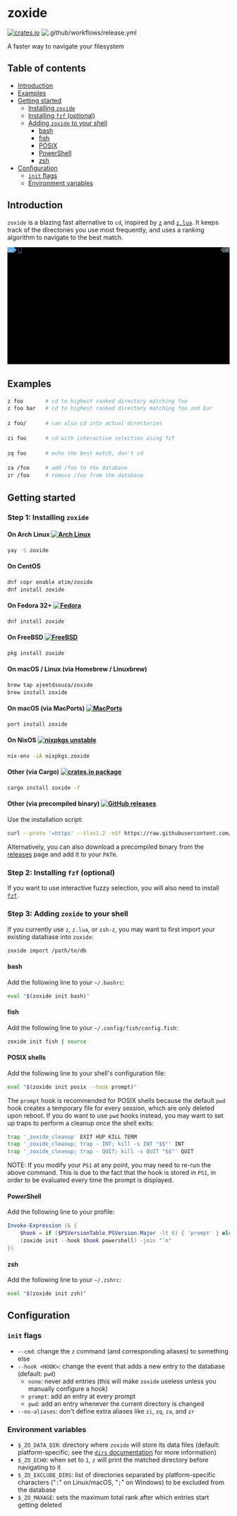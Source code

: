 # zoxide

[![crates.io](https://img.shields.io/crates/v/zoxide)](https://crates.io/crates/zoxide)
![.github/workflows/release.yml](https://github.com/ajeetdsouza/zoxide/workflows/.github/workflows/release.yml/badge.svg)

A faster way to navigate your filesystem

## Table of contents

- [Introduction](#introduction)
- [Examples](#examples)
- [Getting started](#getting-started)
  - [Installing `zoxide`](#step-1-installing-zoxide)
  - [Installing `fzf` (optional)](#step-2-installing-fzf-optional)
  - [Adding `zoxide` to your shell](#step-3-adding-zoxide-to-your-shell)
    - [bash](#bash)
    - [fish](#fish)
    - [POSIX](#posix-shells)
    - [PowerShell](#powershell)
    - [zsh](#zsh)
- [Configuration](#configuration)
  - [`init` flags](#init-flags)
  - [Environment variables](#environment-variables)

## Introduction

`zoxide` is a blazing fast alternative to `cd`, inspired by
[`z`](https://github.com/rupa/z) and [`z.lua`](https://github.com/skywind3000/z.lua).
It keeps track of the directories you use most frequently, and uses a ranking algorithm
to navigate to the best match.

![demo](./demo.gif)

## Examples

```sh
z foo       # cd to highest ranked directory matching foo
z foo bar   # cd to highest ranked directory matching foo and bar

z foo/      # can also cd into actual directories

zi foo      # cd with interactive selection using fzf

zq foo      # echo the best match, don't cd

za /foo     # add /foo to the database
zr /foo     # remove /foo from the database
```

## Getting started

### Step 1: Installing `zoxide`

#### On Arch Linux [![Arch Linux](https://repology.org/badge/version-for-repo/aur/zoxide.svg?header=aur)](https://aur.archlinux.org/packages/zoxide)

```sh
yay -S zoxide
```

#### On CentOS

```sh
dnf copr enable atim/zoxide
dnf install zoxide
```

#### On Fedora 32+ [![Fedora](https://repology.org/badge/version-for-repo/fedora_rawhide/zoxide.svg?header=fedora)](https://src.fedoraproject.org/rpms/rust-zoxide)

```sh
dnf install zoxide
```

#### On FreeBSD [![FreeBSD](https://repology.org/badge/version-for-repo/freebsd/zoxide.svg?header=freebsd)](https://www.freshports.org/sysutils/zoxide/)

```sh
pkg install zoxide
```

#### On macOS / Linux (via Homebrew / Linuxbrew)

```sh
brew tap ajeetdsouza/zoxide
brew install zoxide
```

#### On macOS (via MacPorts) [![MacPorts](https://repology.org/badge/version-for-repo/macports/zoxide.svg?header=macports)](https://ports.macports.org/port/zoxide/summary)

```sh
port install zoxide
```

#### On NixOS [![nixpkgs unstable](https://repology.org/badge/version-for-repo/nix_unstable/zoxide.svg?header=nixpkgs%20unstable)](https://nixos.org/nixos/packages.html?attr=zoxide&channel=nixpkgs-unstable)

```sh
nix-env -iA nixpkgs.zoxide
```

#### Other (via Cargo) [![crates.io package](https://repology.org/badge/version-for-repo/crates_io/zoxide.svg?header=crates.io)](https://crates.io/crates/zoxide)

```sh
cargo install zoxide -f
```

#### Other (via precompiled binary) [![GitHub releases](https://img.shields.io/github/v/release/ajeetdsouza/zoxide?color=blue&label=github%20releases&sort=semver)](https://github.com/ajeetdsouza/zoxide/releases)

Use the installation script:

```sh
curl --proto '=https' --tlsv1.2 -sSf https://raw.githubusercontent.com/ajeetdsouza/zoxide/master/install.sh | sh
```

Alternatively, you can also download a precompiled binary from the
[releases](https://github.com/ajeetdsouza/zoxide/releases) page and add it to
your `PATH`.

### Step 2: Installing `fzf` (optional)

If you want to use interactive fuzzy selection, you will also need to install
[`fzf`](https://github.com/junegunn/fzf#installation).

### Step 3: Adding `zoxide` to your shell

If you currently use `z`, `z.lua`, or `zsh-z`, you may want to first import
your existing database into `zoxide`:

```sh
zoxide import /path/to/db
```

#### bash

Add the following line to your `~/.bashrc`:

```sh
eval "$(zoxide init bash)"
```

#### fish

Add the following line to your `~/.config/fish/config.fish`:

```sh
zoxide init fish | source
```

#### POSIX shells

Add the following line to your shell's configuration file:

```sh
eval "$(zoxide init posix --hook prompt)"
```

The `prompt` hook is recommended for POSIX shells because the default `pwd`
hook creates a temporary file for every session, which are only deleted upon
reboot. If you do want to use `pwd` hooks instead, you may want to set up traps
to perform a cleanup once the shell exits:

```sh
trap '_zoxide_cleanup' EXIT HUP KILL TERM
trap '_zoxide_cleanup; trap - INT; kill -s INT "$$"' INT
trap '_zoxide_cleanup; trap - QUIT; kill -s QUIT "$$"' QUIT
```

NOTE: If you modify your `PS1` at any point, you may need to re-run the above
command. This is due to the fact that the hook is stored in `PS1`, in order to
be evaluated every time the prompt is displayed.

#### PowerShell

Add the following line to your profile:

```powershell
Invoke-Expression (& {
    $hook = if ($PSVersionTable.PSVersion.Major -lt 6) { 'prompt' } else { 'pwd' }
    (zoxide init --hook $hook powershell) -join "`n"
})
```

#### zsh

Add the following line to your `~/.zshrc`:

```sh
eval "$(zoxide init zsh)"
```

## Configuration

### `init` flags

- `--cmd`: change the `z` command (and corresponding aliases) to something else
- `--hook <HOOK>`: change the event that adds a new entry to the database
  (default: `pwd`)
  - `none`: never add entries
    (this will make `zoxide` useless unless you manually configure a hook)
  - `prompt`: add an entry at every prompt
  - `pwd`: add an entry whenever the current directory is changed
- `--no-aliases`: don't define extra aliases like `zi`, `zq`, `za`, and `zr`

### Environment variables

- `$_ZO_DATA_DIR`: directory where `zoxide` will store its data files
  (default: platform-specific; see the [`dirs` documentation] for more information)
- `$_ZO_ECHO`: when set to `1`, `z` will print the matched directory before navigating to it
- `$_ZO_EXCLUDE_DIRS`: list of directories separated by platform-specific characters
  ("`:`" on Linux/macOS, "`;`" on Windows) to be excluded from the database
- `$_ZO_MAXAGE`: sets the maximum total rank after which entries start getting deleted

[`dirs` documentation]: https://docs.rs/dirs/latest/dirs/fn.data_local_dir.html
